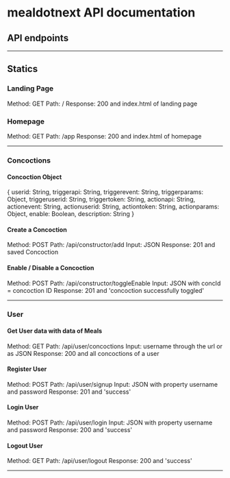 

# mealdotnext API documentation

## API endpoints
--------------------------------------------------------------

## Statics
### Landing Page
Method: GET
Path: /
Response: 200 and index.html of landing page

### Homepage
Method: GET
Path: /app
Response: 200 and index.html of homepage

--------------------------------------------------------------

### Concoctions
#### Concoction Object

{
  userid: String,
  triggerapi: String,
  triggerevent: String,
  triggerparams: Object,
  triggeruserid: String,
  triggertoken: String,
  actionapi: String,
  actionevent: String,
  actionuserid: String,
  actiontoken: String,
  actionparams: Object,
  enable: Boolean,
  description: String
}

#### Create a Concoction
Method: POST
Path: /api/constructor/add
Input: JSON
Response: 201 and saved Concoction

#### Enable / Disable a Concoction
Method: POST
Path: /api/constructor/toggleEnable
Input: JSON with concId = concoction ID
Response: 201 and 'concoction successfully toggled'

--------------------------------------------------------------

### User
#### Get User data with data of Meals
Method: GET
Path: /api/user/concoctions
Input: username through the url or as JSON
Response: 200 and all concoctions of a user

#### Register User
Method: POST
Path: /api/user/signup
Input: JSON with property username and password
Response: 201 and 'success'

#### Login User
Method: POST
Path: /api/user/login
Input: JSON with property username and password
Response: 200 and 'success'

#### Logout User
Method: GET
Path: /api/user/logout
Response: 200 and 'success'

--------------------------------------------------------------